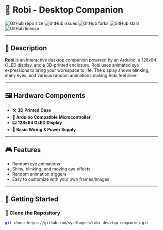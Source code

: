 # 🤖 Robi - Desktop Companion

![GitHub repo size](https://img.shields.io/github/repo-size/yourusername/robi-desktop-companion)
![GitHub issues](https://img.shields.io/github/issues/yourusername/robi-desktop-companion)
![GitHub forks](https://img.shields.io/github/forks/yourusername/robi-desktop-companion?style=social)
![GitHub stars](https://img.shields.io/github/stars/yourusername/robi-desktop-companion?style=social)
![GitHub license](https://img.shields.io/github/license/yourusername/robi-desktop-companion)

---

## 📝 Description
**Robi** is an interactive desktop companion powered by an Arduino, a 128x64 OLED display, and a 3D-printed enclosure. Robi uses animated eye expressions to bring your workspace to life. The display shows blinking, shiny eyes, and various random animations making Robi feel alive!

---

## 🖼️ Hardware Components
- 🛠️ **3D Printed Case**
- 🧠 **Arduino Compatible Microcontroller**
- 📟 **128x64 OLED Display**
- 🔌 **Basic Wiring & Power Supply**

---

## 🎮 Features
- Random eye animations
- Shiny, blinking, and moving eye effects
- Random animation triggers
- Easy to customize with your own frames/images

---

## 🚀 Getting Started

### 📂 Clone the Repository
```bash
git clone https://github.com/syedfaqeeh/robi-desktop-companion.git
